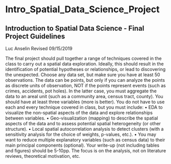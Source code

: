 # Intro_Spatial_Data_Science_Project
## Introduction to Spatial Data Science - Final Project Guidelines
Luc Anselin Revised 09/15/2019

The final project should pull together a range of techniques covered in the class to carry out a spatial data exploration. Ideally, this should result in the identification of potential hypotheses or relationships, or lead to discovering the unexpected.
Choose any data set, but make sure you have at least 50 observations. The data can be points, but only if you can analyze the points as discrete units of observation, NOT if the points represent events (such as crimes, accidents, pot holes). In the latter case, you must aggregate the data to an areal unit (such as a community area, census tract, county). You should have at least three variables (more is better).
You do not have to use each and every technique covered in class, but you must include:
• EDA to visualize the non-spatial aspects of the data and explore relationships between variables.
• Geo-visualization (mapping) to describe the spatial aspects of the data and to assess potential spatial heterogeneity (or other structure).
• Local spatial autocorrelation analysis to detect clusters (with a sensitivity analysis for the choice of weights, p-values, etc.).
• You may want to reduce multiple explanatory variables (such as census data) to their main principal components (optional).
Your write-up (not including tables and figures) should be 5-10pp. The focus is on the analysis, not on literature reviews, theoretical motivation, etc. 
